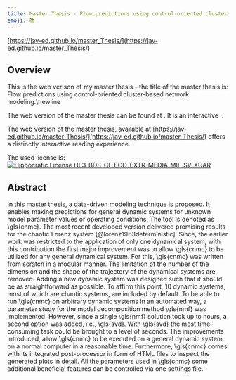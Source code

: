 ```yaml
---
title: Master Thesis - Flow predictions using control-oriented cluster-based network modeling
emoji: 📚
---
```


[https://jav-ed.github.io/master_Thesis/](https://jav-ed.github.io/master_Thesis/)

## Overview
This is the web verison of my master thesis - the title of the master thesis is: Flow predictions using control-oriented cluster-based network modeling.\newline 

The web version of the master thesis can be found at . It is an interactive ..

The web version of the master thesis, available at [https://jav-ed.github.io/master_Thesis/](https://jav-ed.github.io/master_Thesis/) offers a distinctly interactive reading experience. 

The used license is: [![Hippocratic License HL3-BDS-CL-ECO-EXTR-MEDIA-MIL-SV-XUAR](https://img.shields.io/static/v1?label=Hippocratic%20License&message=HL3-BDS-CL-ECO-EXTR-MEDIA-MIL-SV-XUAR&labelColor=5e2751&color=bc8c3d)](https://firstdonoharm.dev/version/3/0/bds-cl-eco-extr-media-mil-sv-xuar.html)


##  Abstract 

In this master thesis, a data-driven modeling technique is proposed. 
It enables making predictions for general dynamic systems for unknown model parameter values or operating conditions.
The tool is denoted as \gls{cnmc}.
The most recent developed version delivered promising results for the chaotic Lorenz system [@lorenz1963deterministic].
Since, the earlier work was restricted to the application of only one dynamical system, with this contribution the first major improvement was to allow \gls{cnmc} to be utilized for any general dynamical system. 
For this, \gls{cnmc} was written from scratch in a modular manner. 
The limitation of the number of the dimension and the shape of the trajectory of the dynamical systems are removed.
Adding a new dynamic system was designed such that it should be as straightforward as possible. 
To affirm this point, 10 dynamic systems, most of which are chaotic systems, are included by default. 
To be able to run \gls{cnmc} on arbitrary dynamic systems in an automated way, a parameter study for the modal decomposition method \gls{nmf} was implemented.
However, since a single \gls{nmf} solution took up to hours, a second option was added, i.e., \gls{svd}. 
With \gls{svd} the most time-consuming task could be brought to a level of seconds.
The improvements introduced, allow \gls{cnmc} to be executed on a general dynamic system on a normal computer in a reasonable time. 
Furthermore, \gls{cnmc} comes with its integrated post-processor in form of HTML files to inspect the generated plots in detail.
All the parameters used in \gls{cnmc} some additional beneficial features can be controlled via one settings file. 